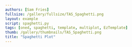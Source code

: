 ```yaml
---
authors: [Sam Fries]
fullsize: /gallery/fullsize/TAS_Spaghetti.png
layout: example
script: spaghetti.py
tags: [oned, spaghetti, template, multiplot, EzTemplate]
thumb: /gallery/thumbnails/TAS_Spaghetti.png
title: "Spaghetti Plot"
---
```

